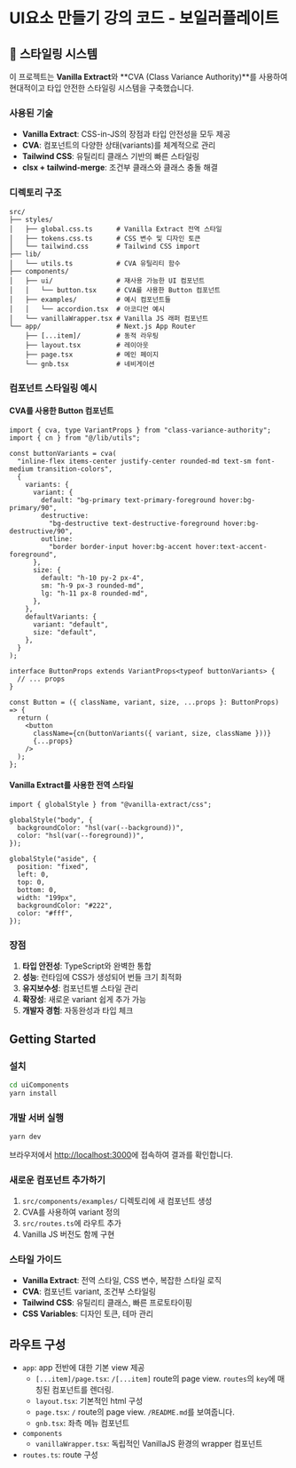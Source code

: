 # UI요소 만들기 강의 코드 - 보일러플레이트

## 🎨 스타일링 시스템

이 프로젝트는 **Vanilla Extract**와 **CVA (Class Variance Authority)**를 사용하여 현대적이고 타입 안전한 스타일링 시스템을 구축했습니다.

### 사용된 기술

- **Vanilla Extract**: CSS-in-JS의 장점과 타입 안전성을 모두 제공
- **CVA**: 컴포넌트의 다양한 상태(variants)를 체계적으로 관리
- **Tailwind CSS**: 유틸리티 클래스 기반의 빠른 스타일링
- **clsx + tailwind-merge**: 조건부 클래스와 클래스 충돌 해결

### 디렉토리 구조

```
src/
├── styles/
│   ├── global.css.ts      # Vanilla Extract 전역 스타일
│   ├── tokens.css.ts      # CSS 변수 및 디자인 토큰
│   └── tailwind.css       # Tailwind CSS import
├── lib/
│   └── utils.ts           # CVA 유틸리티 함수
├── components/
│   ├── ui/                # 재사용 가능한 UI 컴포넌트
│   │   └── button.tsx     # CVA를 사용한 Button 컴포넌트
│   ├── examples/          # 예시 컴포넌트들
│   │   └── accordion.tsx  # 아코디언 예시
│   └── vanillaWrapper.tsx # Vanilla JS 래퍼 컴포넌트
└── app/                   # Next.js App Router
    ├── [...item]/         # 동적 라우팅
    ├── layout.tsx         # 레이아웃
    ├── page.tsx           # 메인 페이지
    └── gnb.tsx            # 네비게이션
```

### 컴포넌트 스타일링 예시

#### CVA를 사용한 Button 컴포넌트

```tsx
import { cva, type VariantProps } from "class-variance-authority";
import { cn } from "@/lib/utils";

const buttonVariants = cva(
  "inline-flex items-center justify-center rounded-md text-sm font-medium transition-colors",
  {
    variants: {
      variant: {
        default: "bg-primary text-primary-foreground hover:bg-primary/90",
        destructive:
          "bg-destructive text-destructive-foreground hover:bg-destructive/90",
        outline:
          "border border-input hover:bg-accent hover:text-accent-foreground",
      },
      size: {
        default: "h-10 py-2 px-4",
        sm: "h-9 px-3 rounded-md",
        lg: "h-11 px-8 rounded-md",
      },
    },
    defaultVariants: {
      variant: "default",
      size: "default",
    },
  }
);

interface ButtonProps extends VariantProps<typeof buttonVariants> {
  // ... props
}

const Button = ({ className, variant, size, ...props }: ButtonProps) => {
  return (
    <button
      className={cn(buttonVariants({ variant, size, className }))}
      {...props}
    />
  );
};
```

#### Vanilla Extract를 사용한 전역 스타일

```tsx
import { globalStyle } from "@vanilla-extract/css";

globalStyle("body", {
  backgroundColor: "hsl(var(--background))",
  color: "hsl(var(--foreground))",
});

globalStyle("aside", {
  position: "fixed",
  left: 0,
  top: 0,
  bottom: 0,
  width: "199px",
  backgroundColor: "#222",
  color: "#fff",
});
```

### 장점

1. **타입 안전성**: TypeScript와 완벽한 통합
2. **성능**: 런타임에 CSS가 생성되어 번들 크기 최적화
3. **유지보수성**: 컴포넌트별 스타일 관리
4. **확장성**: 새로운 variant 쉽게 추가 가능
5. **개발자 경험**: 자동완성과 타입 체크

## Getting Started

### 설치

```bash
cd uiComponents
yarn install
```

### 개발 서버 실행

```bash
yarn dev
```

브라우저에서 [http://localhost:3000](http://localhost:3000)에 접속하여 결과를 확인합니다.

### 새로운 컴포넌트 추가하기

1. `src/components/examples/` 디렉토리에 새 컴포넌트 생성
2. CVA를 사용하여 variant 정의
3. `src/routes.ts`에 라우트 추가
4. Vanilla JS 버전도 함께 구현

### 스타일 가이드

- **Vanilla Extract**: 전역 스타일, CSS 변수, 복잡한 스타일 로직
- **CVA**: 컴포넌트 variant, 조건부 스타일링
- **Tailwind CSS**: 유틸리티 클래스, 빠른 프로토타이핑
- **CSS Variables**: 디자인 토큰, 테마 관리

## 라우트 구성

- `app`: app 전반에 대한 기본 view 제공
  - `[...item]/page.tsx`: `/[...item]` route의 page view. `routes`의 `key`에 매칭된 컴포넌트를 렌더링.
  - `layout.tsx`: 기본적인 html 구성
  - `page.tsx`: `/` route의 page view. `/README.md`를 보여줍니다.
  - `gnb.tsx`: 좌측 메뉴 컴포넌트
- `components`
  - `vanillaWrapper.tsx`: 독립적인 VanillaJS 환경의 wrapper 컴포넌트
- `routes.ts`: route 구성
